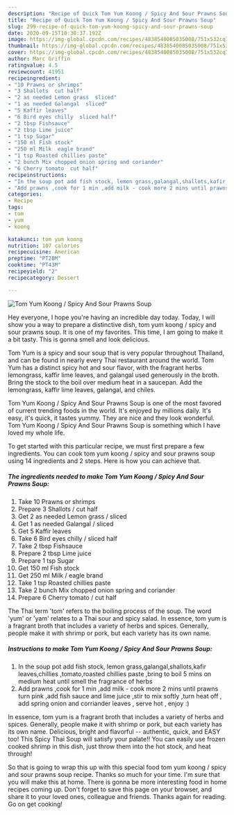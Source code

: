 ```yaml
---
description: "Recipe of Quick Tom Yum Koong / Spicy And Sour Prawns Soup"
title: "Recipe of Quick Tom Yum Koong / Spicy And Sour Prawns Soup"
slug: 299-recipe-of-quick-tom-yum-koong-spicy-and-sour-prawns-soup
date: 2020-09-15T10:30:37.192Z
image: https://img-global.cpcdn.com/recipes/4838540085035008/751x532cq70/tom-yum-koong-spicy-and-sour-prawns-soup-recipe-main-photo.jpg
thumbnail: https://img-global.cpcdn.com/recipes/4838540085035008/751x532cq70/tom-yum-koong-spicy-and-sour-prawns-soup-recipe-main-photo.jpg
cover: https://img-global.cpcdn.com/recipes/4838540085035008/751x532cq70/tom-yum-koong-spicy-and-sour-prawns-soup-recipe-main-photo.jpg
author: Marc Griffin
ratingvalue: 4.5
reviewcount: 41951
recipeingredient:
- "10 Prawns or shrimps"
- "3 Shallots  cut half"
- "2 as needed Lemon grass  sliced"
- "1 as needed Galangal  sliced"
- "5 Kaffir leaves"
- "6 Bird eyes chilly  sliced half"
- "2 tbsp Fishsauce"
- "2 tbsp Lime juice"
- "1 tsp Sugar"
- "150 ml Fish stock"
- "250 ml Milk  eagle brand"
- "1 tsp Roasted chillies paste"
- "2 bunch Mix chopped onion spring and coriander"
- "6 Cherry tomato  cut half"
recipeinstructions:
- "In the soup pot add fish stock, lemon grass,galangal,shallots,kafir leaves,chillies ,tomato,roasted chillies paste ,bring to boil 5 mins on medium heat until smell the fragrance of herbs"
- "Add prawns ,cook for 1 min ,add milk - cook more 2 mins until prawns turn pink ,add fish sauce and lime juice ,stir to mix softly ,turn heat off , add spring onion and corriander leaves , serve hot , enjoy :)"
categories:
- Recipe
tags:
- tom
- yum
- koong

katakunci: tom yum koong 
nutrition: 107 calories
recipecuisine: American
preptime: "PT28M"
cooktime: "PT43M"
recipeyield: "2"
recipecategory: Dessert

---
```



![Tom Yum Koong / Spicy And Sour Prawns Soup](https://img-global.cpcdn.com/recipes/4838540085035008/751x532cq70/tom-yum-koong-spicy-and-sour-prawns-soup-recipe-main-photo.jpg)

Hey everyone, I hope you're having an incredible day today. Today, I will show you a way to prepare a distinctive dish, tom yum koong / spicy and sour prawns soup. It is one of my favorites. This time, I am going to make it a bit tasty. This is gonna smell and look delicious.

Tom Yum is a spicy and sour soup that is very popular throughout Thailand, and can be found in nearly every Thai restaurant around the world. Tom Yum has a distinct spicy hot and sour flavor, with the fragrant herbs lemongrass, kaffir lime leaves, and galangal used generously in the broth. Bring the stock to the boil over medium heat in a saucepan. Add the lemongrass, kaffir lime leaves, galangal, and chiles.

Tom Yum Koong / Spicy And Sour Prawns Soup is one of the most favored of current trending foods in the world. It's enjoyed by millions daily. It's easy, it's quick, it tastes yummy. They are nice and they look wonderful. Tom Yum Koong / Spicy And Sour Prawns Soup is something which I have loved my whole life.


To get started with this particular recipe, we must first prepare a few ingredients. You can cook tom yum koong / spicy and sour prawns soup using 14 ingredients and 2 steps. Here is how you can achieve that.

<!--inarticleads1-->

##### The ingredients needed to make Tom Yum Koong / Spicy And Sour Prawns Soup:

1. Take 10 Prawns or shrimps
1. Prepare 3 Shallots / cut half
1. Get 2 as needed Lemon grass / sliced
1. Get 1 as needed Galangal / sliced
1. Get 5 Kaffir leaves
1. Take 6 Bird eyes chilly / sliced half
1. Take 2 tbsp Fishsauce
1. Prepare 2 tbsp Lime juice
1. Prepare 1 tsp Sugar
1. Get 150 ml Fish stock
1. Get 250 ml Milk / eagle brand
1. Take 1 tsp Roasted chillies paste
1. Take 2 bunch Mix chopped onion spring and coriander
1. Prepare 6 Cherry tomato / cut half


The Thai term &#39;tom&#39; refers to the boiling process of the soup. The word &#39;yum&#39; or &#39;yam&#39; relates to a Thai sour and spicy salad. In essence, tom yum is a fragrant broth that includes a variety of herbs and spices. Generally, people make it with shrimp or pork, but each variety has its own name. 

<!--inarticleads2-->

##### Instructions to make Tom Yum Koong / Spicy And Sour Prawns Soup:

1. In the soup pot add fish stock, lemon grass,galangal,shallots,kafir leaves,chillies ,tomato,roasted chillies paste ,bring to boil 5 mins on medium heat until smell the fragrance of herbs
1. Add prawns ,cook for 1 min ,add milk - cook more 2 mins until prawns turn pink ,add fish sauce and lime juice ,stir to mix softly ,turn heat off , add spring onion and corriander leaves , serve hot , enjoy :)


In essence, tom yum is a fragrant broth that includes a variety of herbs and spices. Generally, people make it with shrimp or pork, but each variety has its own name. Delicious, bright and flavorful -- authentic, quick, and EASY too! This Spicy Thai Soup will satisfy your palate!! You can easily use frozen cooked shrimp in this dish, just throw them into the hot stock, and heat through! 

So that is going to wrap this up with this special food tom yum koong / spicy and sour prawns soup recipe. Thanks so much for your time. I'm sure that you will make this at home. There is gonna be more interesting food in home recipes coming up. Don't forget to save this page on your browser, and share it to your loved ones, colleague and friends. Thanks again for reading. Go on get cooking!
